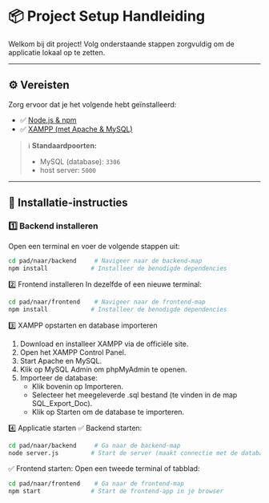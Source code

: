 # 📦 Project Setup Handleiding

Welkom bij dit project! Volg onderstaande stappen zorgvuldig om de applicatie lokaal op te zetten.

---

## ⚙️ Vereisten

Zorg ervoor dat je het volgende hebt geïnstalleerd:

- ✅ [Node.js & npm](https://nodejs.org/)
- ✅ [XAMPP (met Apache & MySQL)](https://www.apachefriends.org/index.html)

> ℹ️ **Standaardpoorten:**
> - MySQL (database): `3306`  
> - host server: `5000`

---

## 🚀 Installatie-instructies

### 1️⃣ Backend installeren

Open een terminal en voer de volgende stappen uit:

```bash
cd pad/naar/backend     # Navigeer naar de backend-map
npm install            # Installeer de benodigde dependencies
```

2️⃣ Frontend installeren
In dezelfde of een nieuwe terminal:

```bash
cd pad/naar/frontend    # Navigeer naar de frontend-map
npm install            # Installeer de benodigde dependencies
```

3️⃣ XAMPP opstarten en database importeren

  1. Download en installeer XAMPP via de officiële site.
  2. Open het XAMPP Control Panel.
  3. Start Apache en MySQL.
  4. Klik op MySQL Admin om phpMyAdmin te openen.
  5. Importeer de database:
     - Klik bovenin op Importeren.
     - Selecteer het meegeleverde .sql bestand (te vinden in de map SQL_Export_Doc).
     - Klik op Starten om de database te importeren.

4️⃣ Applicatie starten
✅ Backend starten:
```bash
cd pad/naar/backend     # Ga naar de backend-map
node server.js         # Start de server (maakt connectie met de database)
```

✅ Frontend starten:
Open een tweede terminal of tabblad:

```bash
cd pad/naar/frontend    # Ga naar de frontend-map
npm start              # Start de frontend-app in je browser
```
